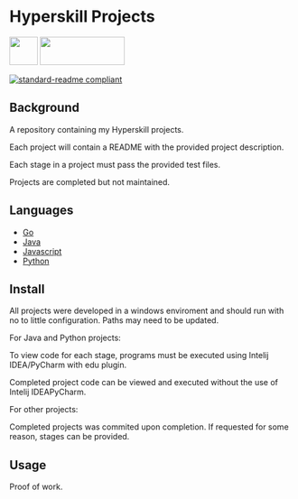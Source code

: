 # Hyperskill Projects

<p>
<img src="https://github.com/sudo-adduser-jordan/Hyperskill-Projects/blob/main/pluginIcon.png" width="50" height="50">
<img src=https://github.com/sudo-adduser-jordan/Hyperskill-Projects/blob/main/Hyperskill_Logo.svg?sanitize=true" width="150" height="50"> 
</p>

[![standard-readme compliant](https://img.shields.io/badge/readme%20style-standard-brightgreen.svg)](https://github.com/RichardLitt/standard-readme)

## Background

A repository containing my Hyperskill projects.

Each project will contain a README with the provided project description.

Each stage in a project must pass the provided test files.

Projects are completed but not maintained. 

## Languages

- [Go](https://github.com/sudo-adduser-jordan/Hyperskill-Projects/tree/main/Go%20Projects)
- [Java](https://github.com/sudo-adduser-jordan/Hyperskill-Projects/tree/main/Java%20Projects)
- [Javascript](https://github.com/sudo-adduser-jordan/Hyperskill-Projects/tree/main/Javascript%20Projects)
- [Python](https://github.com/sudo-adduser-jordan/Hyperskill-Projects/tree/main/Python%20Projects)

## Install

All projects were developed in a windows enviroment and should run with no to little configuration. Paths may need to be updated.

For Java and Python projects:

To view code for each stage, programs must be executed using Intelij IDEA/PyCharm with edu plugin.

Completed project code can be viewed and executed without the use of Intelij IDEAPyCharm.

For other projects: 

Completed projects was commited upon completion. If requested for some reason, stages can be provided.

## Usage

Proof of work.
